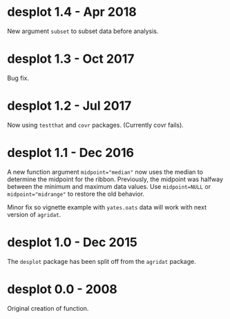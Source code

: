 # desplot 1.4 - Apr 2018

New argument `subset` to subset data before analysis.

# desplot 1.3 - Oct 2017

Bug fix.

# desplot 1.2 - Jul 2017

Now using `testthat` and `covr` packages. (Currently covr fails).

# desplot 1.1 - Dec 2016

A new function argument `midpoint="median"` now uses the median to determine the midpoint for the ribbon. Previously, the midpoint was halfway between the minimum and maximum data values.  Use `midpoint=NULL` or `midpoint="midrange"` to restore the old behavior.

Minor fix so vignette example with `yates.oats` data will work with next version of `agridat`.

# desplot 1.0 - Dec 2015

The `desplot` package has been split off from the `agridat` package.

# desplot 0.0 - 2008

Original creation of function.

